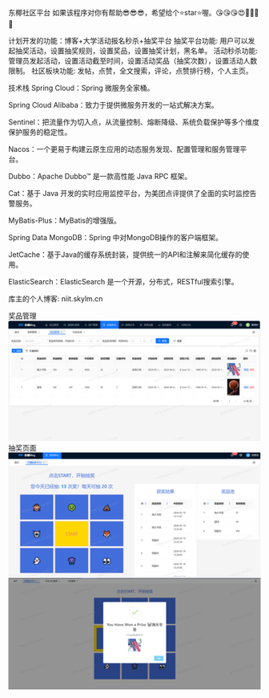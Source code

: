 东椰社区平台
如果该程序对你有帮助😎😎😎，希望给个⭐star⭐喔。😘😘😘😍🥰🎉🎈🎃

计划开发的功能：博客+大学活动报名秒杀+抽奖平台
抽奖平台功能: 用户可以发起抽奖活动，设置抽奖规则，设置奖品，设置抽奖计划，黑名单。
活动秒杀功能: 管理员发起活动，设置活动截至时间，设置活动奖品（抽奖次数），设置活动人数限制。
社区板块功能: 发帖，点赞，全文搜索，评论，点赞排行榜，个人主页。


技术栈
Spring Cloud：Spring 微服务全家桶。

Spring Cloud Alibaba：致力于提供微服务开发的一站式解决方案。

Sentinel：把流量作为切入点，从流量控制、熔断降级、系统负载保护等多个维度保护服务的稳定性。

Nacos：一个更易于构建云原生应用的动态服务发现、配置管理和服务管理平台。

Dubbo：Apache Dubbo™ 是一款高性能 Java RPC 框架。

Cat：基于 Java 开发的实时应用监控平台，为美团点评提供了全面的实时监控告警服务。

MyBatis-Plus：MyBatis的增强版。

Spring Data MongoDB：Spring 中对MongoDB操作的客户端框架。

JetCache：基于Java的缓存系统封装，提供统一的API和注解来简化缓存的使用。

ElasticSearch：ElasticSearch 是一个开源，分布式，RESTful搜索引擎。



库主的个人博客: niit.skylm.cn

奖品管理
![img.png](img.png)
抽奖页面
![img_2.png](img_2.png)
![img_1.png](img_1.png)